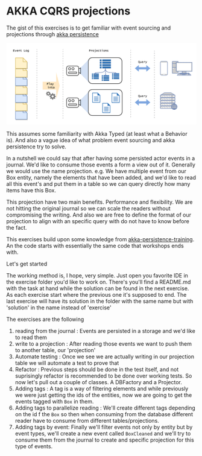 
# AKKA CQRS projections
The gist of this exercises is to get familiar with event sourcing and projections through [akka persistence](https://doc.akka.io/docs/akka/current/typed/persistence.html)

![projections](projection1.png)

This assumes some familiarity with Akka Typed (at least what a Behavior is). And also a vague idea of what problem event sourcing and akka persistence try to solve.

In a nutshell we could say that after having some persisted actor events in a journal. We'd like to consume those events
a form a view out of it. Generally we would use the name projection. e.g. We have multiple event from our Box entity, 
namely the elements that have been added, and we'd like to read all this event's and put them in a table so we can
query directly how many items have this Box. 

This projection have two main benefits. Performance and flexibility. We are not hitting the original journal so we can scale the readers without compromising the writing. And also we are free to define the format of our projection to align with an specific query with do not have to know before the fact.  

This exercises build upon some knowledge from [akka-persistence-training](https://github.com/franciscolopezsancho/akka-persistence-training/). An the code starts with essentially the same code that workshops ends with. 

Let's get started


The working method is, I hope, very simple. Just open you favorite IDE in the exercise folder you'd like to work
on. There's you'll find a README.md with the task at hand while the solution can be found in the next exercise. As each
exercise start where the previous one it's supposed to end. The last exercise will have its solution in
the folder with the same name but with 'solution' in the name instead of 'exercise'

The exercises are the following

   1. reading from the journal : Events are persisted in a storage and we'd like to read them
   2. write to a projection : After reading those events we want to push them to another table, our 'projection'
   3.  Automate testing : Once we see we are actually writing in our projection table we will automate a test to prove that
   4. Refactor : Previous steps should be done in the test itself, and not suprisingly refactor is recommended to be done over working tests. So now let's pull out a couple of classes. A DBFactory and a Projector.
   5.  Adding tags : A tag is a way of filtering elements and while previously we were just getting the ids of the entities, now we are going to get the events tagged with `Box` in them.
   6.  Adding tags to parallelize reading : We'll create different tags depending on the id f the `Box` so then when consuming from the database different reader have to consume from different tables/projections.
   7. Adding tags by event: Finally we'll filter events not only by entity but by event types, we'll create a new event called `BoxCleaned` and we'll try to consume them from the journal to create and specific projection for this type of events.